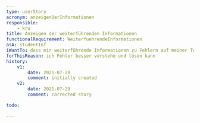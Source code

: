 ```yaml
---
type: userStory
acronym: anzeigenDerInformationen
responsible:
    - kru
title: Anzeigen der weiterführenden Informationen
functionalRequirement: WeiterfuehrendeInformationen
asA: studentInf
iWantTo: dass mir weiterführende Informationen zu Fehlern auf meiner Testseite angezeigt werden,
forThisReason: ich Fehler besser verstehe und lösen kann
history:
    v1:
        date: 2021-07-28
        comment: initially created
    v2:
        date: 2021-07-29
        comment: corrected story

todo:
    
---
```


<!--
## Bedingungen
Der Studierende der Informatik arbeitet mit dem DiveKit und hat eine Aufgabe abgeschlossen. Die abgeschlossene Aufgabe ist fehlerhaft.
-->